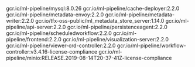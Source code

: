 gcr.io/ml-pipeline/mysql:8.0.26
gcr.io/ml-pipeline/cache-deployer:2.2.0
gcr.io/ml-pipeline/metadata-envoy:2.2.0
gcr.io/ml-pipeline/metadata-writer:2.2.0
gcr.io/tfx-oss-public/ml_metadata_store_server:1.14.0
gcr.io/ml-pipeline/api-server:2.2.0
gcr.io/ml-pipeline/persistenceagent:2.2.0
gcr.io/ml-pipeline/scheduledworkflow:2.2.0
gcr.io/ml-pipeline/frontend:2.2.0
gcr.io/ml-pipeline/visualization-server:2.2.0
gcr.io/ml-pipeline/viewer-crd-controller:2.2.0
gcr.io/ml-pipeline/workflow-controller:v3.4.16-license-compliance
gcr.io/ml-pipeline/minio:RELEASE.2019-08-14T20-37-41Z-license-compliance

